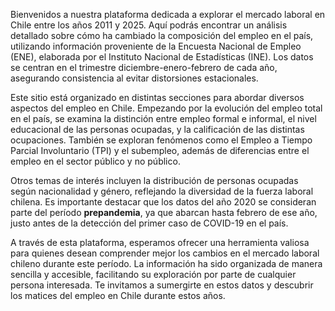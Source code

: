 Bienvenidos a nuestra plataforma dedicada a explorar el mercado laboral en Chile entre los años 2011 y 2025. Aquí podrás encontrar un análisis detallado sobre cómo ha cambiado la composición del empleo en el país, utilizando información proveniente de la Encuesta Nacional de Empleo (ENE), elaborada por el Instituto Nacional de Estadísticas (INE). Los datos se centran en el trimestre diciembre-enero-febrero de cada año, asegurando consistencia al evitar distorsiones estacionales.

Este sitio está organizado en distintas secciones para abordar diversos aspectos del empleo en Chile. Empezando por la evolución del empleo total en el país, se examina la distinción entre empleo formal e informal, el nivel educacional de las personas ocupadas, y la calificación de las distintas ocupaciones. También se exploran fenómenos como el Empleo a Tiempo Parcial Involuntario (TPI) y el subempleo, además de diferencias entre el empleo en el sector público y no público.

Otros temas de interés incluyen la distribución de personas ocupadas según nacionalidad y género, reflejando la diversidad de la fuerza laboral chilena. Es importante destacar que los datos del año 2020 se consideran parte del período **prepandemia**, ya que abarcan hasta febrero de ese año, justo antes de la detección del primer caso de COVID-19 en el país.

A través de esta plataforma, esperamos ofrecer una herramienta valiosa para quienes desean comprender mejor los cambios en el mercado laboral chileno durante este período. La información ha sido organizada de manera sencilla y accesible, facilitando su exploración por parte de cualquier persona interesada. Te invitamos a sumergirte en estos datos y descubrir los matices del empleo en Chile durante estos años.
